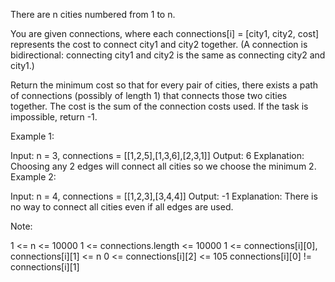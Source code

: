 There are n cities numbered from 1 to n.

You are given connections, where each connections[i] = [city1, city2, cost] represents the cost to connect city1 and city2 together.  (A connection is bidirectional: connecting city1 and city2 is the same as connecting city2 and city1.)

Return the minimum cost so that for every pair of cities, there exists a path of connections (possibly of length 1) that connects those two cities together.  The cost is the sum of the connection costs used. If the task is impossible, return -1.

 

Example 1:



Input: n = 3, connections = [[1,2,5],[1,3,6],[2,3,1]]
Output: 6
Explanation: 
Choosing any 2 edges will connect all cities so we choose the minimum 2.
Example 2:



Input: n = 4, connections = [[1,2,3],[3,4,4]]
Output: -1
Explanation: 
There is no way to connect all cities even if all edges are used.
 

Note:

1 <= n <= 10000
1 <= connections.length <= 10000
1 <= connections[i][0], connections[i][1] <= n
0 <= connections[i][2] <= 105
connections[i][0] != connections[i][1]

